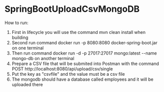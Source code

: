 # SpringBootUploadCsvMongoDB


How to run:
1) First in lifecycle you will use the command mvn clean install when building
2) Second run command docker run -p 8080:8080 docker-spring-boot.jar on one terminal
3) Then run command docker run -d -p 27017:27017 mongo:latest --name mongo-db on another terminal
4) Prepare a CSV file that will be submited into Postman with the command POST http://localhost:8080/api/upload/csv/single
5) Put the key as "csvfile" and the value must be a csv file
6) The mongodb should have a database called employees and it will be uploaded there
